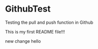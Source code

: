 # GithubTest

Testing the pull and push function in Github

This is my first README file!!!

new change hello

